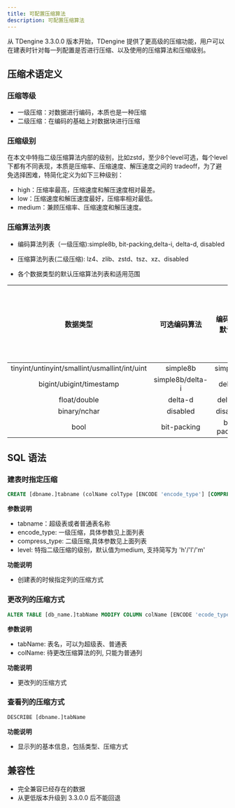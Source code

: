```yaml
---
title: 可配置压缩算法
description: 可配置压缩算法
---
```


从 TDengine 3.3.0.0 版本开始，TDengine 提供了更高级的压缩功能，用户可以在建表时针对每一列配置是否进行压缩、以及使用的压缩算法和压缩级别。

## 压缩术语定义

### 压缩等级

- 一级压缩：对数据进行编码，本质也是一种压缩
- 二级压缩：在编码的基础上对数据块进行压缩

### 压缩级别

在本文中特指二级压缩算法内部的级别，比如zstd，至少8个level可选，每个level 下都有不同表现，本质是压缩率、压缩速度、解压速度之间的 tradeoff，为了避免选择困难，特简化定义为如下三种级别：

- high：压缩率最高，压缩速度和解压速度相对最差。
- low：压缩速度和解压速度最好，压缩率相对最低。
- medium：兼顾压缩率、压缩速度和解压速度。

### 压缩算法列表

- 编码算法列表（一级压缩):simple8b, bit-packing,delta-i, delta-d, disabled  

- 压缩算法列表(二级压缩): lz4、zlib、zstd、tsz、xz、disabled

- 各个数据类型的默认压缩算法列表和适用范围

| 数据类型 |   可选编码算法      |  编码算法默认值 | 可选压缩算法|压缩算法默认值| 压缩等级默认值|
| :-----------:|:----------:|:-------:|:-------:|:----------:|:----:|
|  tinyint/untinyint/smallint/usmallint/int/uint | simple8b| simple8b | lz4/zlib/zstd/xz| lz4 | medium|
|   bigint/ubigint/timestamp   |  simple8b/delta-i    | delta-i |lz4/zlib/zstd/xz | lz4| medium|
|float/double | delta-d|delta-d |lz4/zlib/zstd/xz/tsz|lz4| medium|
|binary/nchar| disabled| disabled|lz4/zlib/zstd/xz| lz4| medium|
|bool| bit-packing| bit-packing| lz4/zlib/zstd/xz| lz4| medium|

## SQL 语法

### 建表时指定压缩

```sql
CREATE [dbname.]tabname (colName colType [ENCODE 'encode_type'] [COMPRESS 'compress_type' [LEVEL 'level'], [, other cerate_definition]...])
```

**参数说明**

- tabname：超级表或者普通表名称
- encode_type: 一级压缩，具体参数见上面列表
- compress_type: 二级压缩,具体参数见上面列表
- level: 特指二级压缩的级别，默认值为medium, 支持简写为 'h'/'l'/'m'

**功能说明**

- 创建表的时候指定列的压缩方式

### 更改列的压缩方式

```sql
ALTER TABLE [db_name.]tabName MODIFY COLUMN colName [ENCODE 'ecode_type'] [COMPRESS 'compress_type'] [LEVEL "high"]

```

**参数说明**

- tabName: 表名，可以为超级表、普通表
- colName: 待更改压缩算法的列, 只能为普通列

**功能说明**

- 更改列的压缩方式

### 查看列的压缩方式

```sql
DESCRIBE [dbname.]tabName
```

**功能说明**

- 显示列的基本信息，包括类型、压缩方式

## 兼容性

- 完全兼容已经存在的数据
- 从更低版本升级到 3.3.0.0 后不能回退
